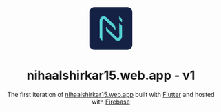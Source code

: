 <div align="center">
  <img alt="Logo" src="https://github.com/Nihaal15/portfolio-v1/blob/master/public/output/icons/Icon-512.png?raw=true" width="100" />
</div>
<h1 align="center">
  nihaalshirkar15.web.app - v1
</h1>
<p align="center">
  The first iteration of <a href="https://nihaalshirkar15.web.app/" target="_blank"> nihaalshirkar15.web.app</a> built with <a href="https://flutter.dev/" target="_blank">Flutter</a> and hosted with <a href="https://firebase.google.com/" target="_blank">Firebase</a>
</p>

